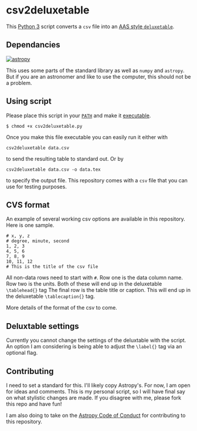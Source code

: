 # csv2deluxetable

This [Python 3](https://www.python.org) script converts a `csv` file into an [AAS style `deluxetable`](http://journals.aas.org/authors/aastex/aasguide.html#deluxetable). 

## Dependancies

[![astropy](http://img.shields.io/badge/powered%20by-AstroPy-orange.svg?style=flat)](http://www.astropy.org/)

This uses some parts of the standard library as well as `numpy` and `astropy`. But if you are an astronomer and like to use the computer, this should not be a problem.

## Using script

Please place this script in your [`PATH`](https://kb.iu.edu/d/acar) and make it [executable](http://askubuntu.com/questions/484718/how-to-make-a-file-executable).

`$ chmod +x csv2deluxetable.py`

Once you make this file executable you can easily run it either with 

`csv2deluxetable data.csv`

to send the resulting table to standard out. Or by

`csv2deluxetable data.csv -o data.tex`

to specify the output file. This repository comes with a `csv` file that you can use for testing purposes.

## CVS format

An example of several working csv options are available in this repository. Here is one sample. 

```
# x, y, z
# degree, minute, second
1, 2, 3
4, 5, 6
7, 8, 9
10, 11, 12
# This is the title of the csv file
```
All non-data rows need to start with `#`. Row one is the data column name. Row two is the units. Both of these will end up in the deluxetable `\tablehead{}` tag The final row is the table title or caption. This will end up in the deluxetable `\tablecaption{}` tag.

More details of the format of the csv to come.

## Deluxtable settings

Currently you cannot change the settings of the deluxtable with the script. An option I am considering is being able to adjust the `\label{}` tag via an optional flag.

## Contributing

I need to set a standard for this. I'll likely copy Astropy's. For now, I am open for ideas and comments. This is my personal script, so I will have final say on what stylistic changes are made. If you disagree with me, please fork this repo and have fun!

I am also doing to take on the [Astropy Code of Conduct](http://www.astropy.org/about.html#codeofconduct) for contributing to this repository. 

